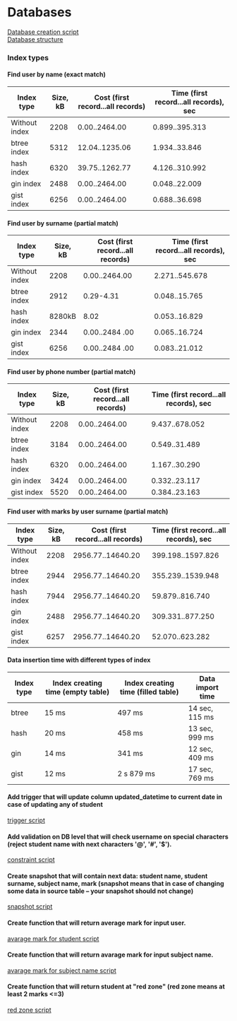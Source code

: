 # Databases

[Database creation script](createDB.sql)  
[Database structure](db_structure.png)
  
### Index types  
  
#### Find user by name (exact match)  
  
|Index type|Size, kB|Cost (first record...all records)|Time (first record...all records), sec|
|----|---|---|---|
|Without index|2208|0.00..2464.00|0.899..395.313|
|btree index|5312 |12.04..1235.06|1.934..33.846|
|hash index|6320 |39.75..1262.77|4.126..310.992|
|gin index|2488 |0.00..2464.00|0.048..22.009|
|gist index|6256 |0.00..2464.00|0.688..36.698  
  
#### Find user by surname (partial match)

|Index type|Size, kB|Cost (first record...all records)|Time (first record...all records), sec|
|----|---|---|---|
|Without index|2208|0.00..2464.00|2.271..545.678|
|btree index|2912 |0.29-4.31|0.048..15.765|
|hash index|8280kB |8.02|0.053..16.829|
|gin index|2344 |0.00..2484 .00|0.065..16.724|
|gist index|6256 |0.00..2484 .00|0.083..21.012|  

#### Find user by phone number (partial match)

|Index type|Size, kB|Cost (first record...all records)|Time (first record...all records), sec|
|----|---|---|---|
|Without index|2208|0.00..2464.00|9.437..678.052|
|btree index|3184  |0.00..2464.00|0.549..31.489|
|hash index|6320 |0.00..2464.00|1.167..30.290|
|gin index|3424  |0.00..2464.00|0.332..23.117|
|gist index|5520  |0.00..2464.00|0.384..23.163

#### Find user with marks by user surname (partial match)

|Index type|Size, kB|Cost (first record...all records)|Time (first record...all records), sec|
|----|---|---|---|
|Without index|2208|2956.77..14640.20|399.198..1597.826|
|btree index|2944   |2956.77..14640.20|355.239..1539.948|
|hash index|7944  |2956.77..14640.20|59.879..816.740|
|gin index|2488   |2956.77..14640.20|309.331..877.250|
|gist index|6257   |2956.77..14640.20|52.070..623.282
    
#### Data insertion time with different types of index

|Index type|Index creating time (empty table)|Index creating time (filled table)|Data import time|
|---|---|---|---|
|btree|15 ms|497 ms|14 sec, 115 ms|
|hash|20 ms|458 ms|13 sec, 999 ms|
|gin|14 ms|341 ms|12 sec, 409 ms|
|gist|12 ms| 2 s 879 ms|17 sec, 769 ms |  
    
  

#### Add trigger that will update column updated_datetime to current date in case of updating any of student
[trigger script](trigger.sql)  
#### Add validation on DB level that will check username on special characters (reject student name with next characters '@', '#', '$').  
[constraint script](constraint.sql)  
  
#### Create snapshot that will contain next data: student name, student surname, subject name, mark (snapshot means that in case of changing some data in source table – your snapshot should not change)
[snapshot script](snapshot.sql)  
  
#### Create function that will return average mark for input user. 
[avarage mark for student script](avrgMarkStud.sql)  
  
#### Create function that will return avarage mark for input subject name. 
[avarage mark for subject name script](avrgMarkSbj.sql)   
  
#### Create function that will return student at "red zone" (red zone means at least 2 marks <=3)  
[red zone script](red_zone.sql)